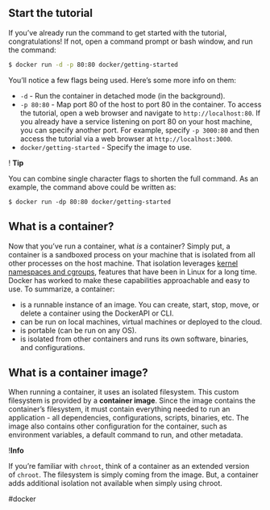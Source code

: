 ## Start the tutorial

If you’ve already run the command to get started with the tutorial, congratulations! If not, open a command prompt or bash window, and run the command:


```bash
$ docker run -d -p 80:80 docker/getting-started
```

You’ll notice a few flags being used. Here’s some more info on them:

-   `-d` - Run the container in detached mode (in the background).
-   `-p 80:80` - Map port 80 of the host to port 80 in the container. To access the tutorial, open a web browser and navigate to `http://localhost:80`. If you already have a service listening on port 80 on your host machine, you can specify another port. For example, specify `-p 3000:80` and then access the tutorial via a web browser at `http://localhost:3000`.
-   `docker/getting-started` - Specify the image to use.

! **Tip**

You can combine single character flags to shorten the full command. As an example, the command above could be written as:

``` shell
$ docker run -dp 80:80 docker/getting-started
```

## What is a container?

Now that you’ve run a container, what _is_ a container? Simply put, a container is a sandboxed process on your machine that is isolated from all other processes on the host machine. That isolation leverages [kernel namespaces and cgroups](https://medium.com/@saschagrunert/demystifying-containers-part-i-kernel-space-2c53d6979504), features that have been in Linux for a long time. Docker has worked to make these capabilities approachable and easy to use. To summarize, a container:

-   is a runnable instance of an image. You can create, start, stop, move, or delete a container using the DockerAPI or CLI.
-   can be run on local machines, virtual machines or deployed to the cloud.
-   is portable (can be run on any OS).
-   is isolated from other containers and runs its own software, binaries, and configurations.

## What is a container image?

When running a container, it uses an isolated filesystem. This custom filesystem is provided by a **container image**. Since the image contains the container’s filesystem, it must contain everything needed to run an application - all dependencies, configurations, scripts, binaries, etc. The image also contains other configuration for the container, such as environment variables, a default command to run, and other metadata.

!**Info**

If you’re familiar with `chroot`, think of a container as an extended version of `chroot`. The filesystem is simply coming from the image. But, a container adds additional isolation not available when simply using chroot.

#docker 